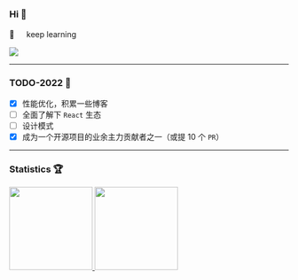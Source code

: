 ### Hi 👋

🔭 　 keep learning

![](https://komarev.com/ghpvc/?username=MuxinFeng)

---

### TODO-2022 📝

- [x] 性能优化，积累一些博客
- [ ] 全面了解下 `React` 生态
- [ ] 设计模式
- [x] 成为一个开源项目的业余主力贡献者之一（或提 10 个 `PR`）
<!-- - [ ] Go -->

---

### Statistics 🏆

<a href="https://github.com/MuxinFeng">
  <img style="height:150px" src="https://github-readme-stats-rho.vercel.app/api?username=MuxinFeng&theme=graywhite&show_icons=true" />
</a>
<a href="https://github.com/MuxinFeng?tab=repositories">
  <img style="height:150px" src="https://github-readme-stats.vercel.app/api/top-langs/?username=MuxinFeng&theme=graywhite&layout=compact" />
</a>
<br>

<!-- ### Contributions 👐

<a href="https://raw.githubusercontent.com/MuxinFeng/MuxinFeng/main/assets/github-contribution-grid-snake.svg">
  <img src="https://raw.githubusercontent.com/MuxinFeng/MuxinFeng/main/assets/github-contribution-grid-snake.svg" />
</a> -->

